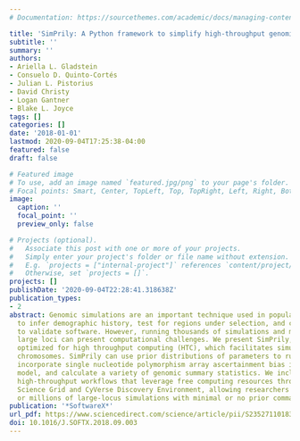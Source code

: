 ```yaml
---
# Documentation: https://sourcethemes.com/academic/docs/managing-content/

title: 'SimPrily: A Python framework to simplify high-throughput genomic simulations'
subtitle: ''
summary: ''
authors:
- Ariella L. Gladstein
- Consuelo D. Quinto-Cortés
- Julian L. Pistorius
- David Christy
- Logan Gantner
- Blake L. Joyce
tags: []
categories: []
date: '2018-01-01'
lastmod: 2020-09-04T17:25:38-04:00
featured: false
draft: false

# Featured image
# To use, add an image named `featured.jpg/png` to your page's folder.
# Focal points: Smart, Center, TopLeft, Top, TopRight, Left, Right, BottomLeft, Bottom, BottomRight.
image:
  caption: ''
  focal_point: ''
  preview_only: false

# Projects (optional).
#   Associate this post with one or more of your projects.
#   Simply enter your project's folder or file name without extension.
#   E.g. `projects = ["internal-project"]` references `content/project/deep-learning/index.md`.
#   Otherwise, set `projects = []`.
projects: []
publishDate: '2020-09-04T22:28:41.318638Z'
publication_types:
- 2
abstract: Genomic simulations are an important technique used in population genetics
  to infer demographic history, test for regions under selection, and create datasets
  to validate software. However, running thousands of simulations and manipulating
  large loci can present computational challenges. We present SimPrily, a Python tool
  optimized for high throughput computing (HTC), which facilitates simulation of whole
  chromosomes. SimPrily can use prior distributions of parameters to run simulations,
  incorporate single nucleotide polymorphism array ascertainment bias into the simulated
  model, and calculate a variety of genomic summary statistics. We include with SimPrily
  high-throughput workflows that leverage free computing resources through the Open
  Science Grid and CyVerse Discovery Environment, allowing researchers to run thousands
  or millions of large-locus simulations with minimal or no prior command line knowledge.
publication: '*SoftwareX*'
url_pdf: https://www.sciencedirect.com/science/article/pii/S2352711018301213
doi: 10.1016/J.SOFTX.2018.09.003
---
```

